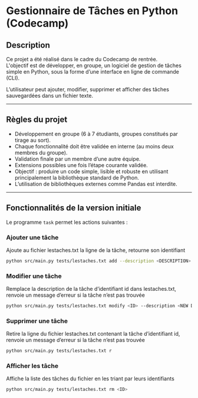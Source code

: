 # Gestionnaire de Tâches en Python (Codecamp)

## Description
Ce projet a été réalisé dans le cadre du Codecamp de rentrée.  
L'objectif est de développer, en groupe, un logiciel de gestion de tâches simple en Python, sous la forme d’une interface en ligne de commande (CLI).  

L’utilisateur peut ajouter, modifier, supprimer et afficher des tâches sauvegardées dans un fichier texte.


---

## Règles du projet
- Développement en groupe (6 à 7 étudiants, groupes constitués par tirage au sort).
- Chaque fonctionnalité doit être validée en interne (au moins deux membres du groupe).
- Validation finale par un membre d’une autre équipe.
- Extensions possibles une fois l’étape courante validée.
- Objectif : produire un code simple, lisible et robuste en utilisant principalement la bibliothèque standard de Python.
- L’utilisation de bibliothèques externes comme Pandas est interdite.

---

## Fonctionnalités de la version initiale
Le programme `task` permet les actions suivantes :

### Ajouter une tâche
Ajoute au fichier lestaches.txt la ligne de la tâche, retourne son identifiant
```bash
python src/main.py tests/lestaches.txt add --description <DESCRIPTION> --project <NOM PROJET>
```

### Modifier une tâche 
Remplace la description de la tâche d’identifiant id dans lestaches.txt, renvoie un message d’erreur si la tâche n’est pas trouvée
```bash
python src/main.py tests/lestaches.txt modify <ID> --description <NEW DESCRIPTION> --project <NEW PROJECT NAME>
```
### Supprimer une tâche
Retire la ligne du fichier lestaches.txt contenant la tâche d’identifiant id, renvoie un message d’erreur si la tâche n’est pas trouvée
```bash 
python src/main.py tests/lestaches.txt r
```

### Afficher les tâche
Affiche la liste des tâches du fichier en les triant par leurs identifiants
```bash 
python src/main.py tests/lestaches.txt rm <ID>
```




